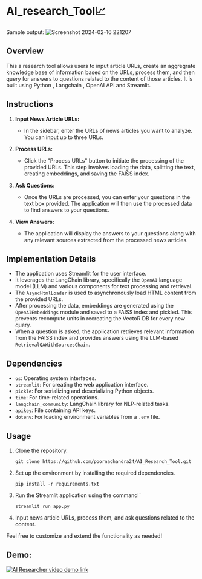 # AI_research_Tool📈
Sample output:
![Screenshot 2024-02-16 221207](https://github.com/poornachandra24/AI_Research_Tool/assets/85609708/07fb0eb7-b6c1-48a0-88e9-c29da0ac58d8)

## Overview
This a research tool allows users to input  article URLs,  create an aggregrate knowledge base of information based on the URLs, process them, and then query for answers to questions related to the content of those articles. It is built using Python , Langchain , OpenAI API and Streamlit.

## Instructions
1. **Input News Article URLs:**
    - In the sidebar, enter the URLs of news articles you want to analyze. You can input up to three URLs.

2. **Process URLs:**
    - Click the "Process URLs" button to initiate the processing of the provided URLs. This step involves loading the data, splitting the text, creating embeddings, and saving the FAISS index.

3. **Ask Questions:**
    - Once the URLs are processed, you can enter your questions in the text box provided. The application will then use the processed data to find answers to your questions.

4. **View Answers:**
    - The application will display the answers to your questions along with any relevant sources extracted from the processed news articles.

## Implementation Details
- The application uses Streamlit for the user interface.
- It leverages the LangChain library, specifically the `OpenAI` language model (LLM) and various components for text processing and retrieval.
- The `AsyncHtmlLoader` is used to asynchronously load HTML content from the provided URLs.
- After processing the data, embeddings are generated using the `OpenAIEmbeddings` module and saved to a FAISS index and pickled. This prevents recompute units in recreating the VectoR DB for every new query.
- When a question is asked, the application retrieves relevant information from the FAISS index and provides answers using the LLM-based `RetrievalQAWithSourcesChain`.

## Dependencies
- `os`: Operating system interfaces.
- `streamlit`: For creating the web application interface.
- `pickle`: For serializing and deserializing Python objects.
- `time`: For time-related operations.
- `langchain_community`: LangChain library for NLP-related tasks.
- `apikey`: File containing API keys.
- `dotenv`: For loading environment variables from a `.env` file.

## Usage
1. Clone the repository.
    ```
    git clone https://github.com/poornachandra24/AI_Research_Tool.git
    ```
2. Set up the environment by installing the required dependencies.
    ```
    pip install -r requirements.txt
    ```
3. Run the Streamlit application using the command `
    ```
    streamlit run app.py
    ```
4. Input news article URLs, process them, and ask questions related to the content.

Feel free to customize and extend the functionality as needed!

## Demo:
[![AI Researcher video demo link](https://x.com/iris24244242/status/1777302368486359489)](https://x.com/iris24244242/status/1777302368486359489)
